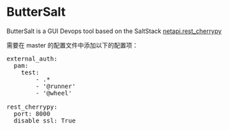 # ButterSalt

ButterSalt is a GUI Devops tool based on the SaltStack [netapi.rest_cherrypy](https://docs.saltstack.com/en/latest/ref/netapi/all/salt.netapi.rest_cherrypy.html)

需要在 master 的配置文件中添加以下的配置项：

<pre>
external_auth:
  pam:
    test:
        - .*
        - '@runner'
        - '@wheel'

rest_cherrypy:
  port: 8000
  disable_ssl: True
</pre>